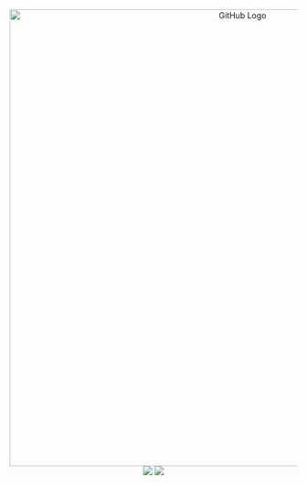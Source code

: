 <div align="center">
  <img width="800px" src= "https://github.com/user-attachments/assets/f50dca86-dc3d-4ca1-ba61-744b39c69826" alt="GitHub Logo"/>
  <img src="https://github-readme-stats.vercel.app/api?username=j-nary&show_icons=true&theme=radical" />
  <img src="https://github-readme-stats.vercel.app/api/top-langs/?username=j-nary&layout=compact" />
</div>
